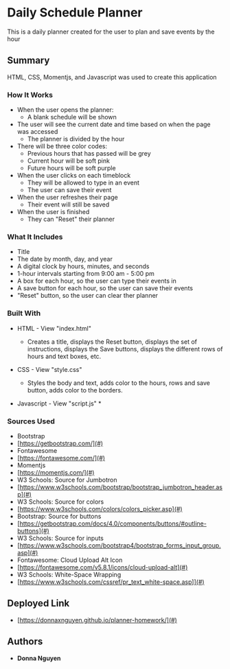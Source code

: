 # Daily Schedule Planner
This is a daily planner created for the user to plan and save events by the hour

## Summary
HTML, CSS, Momentjs, and Javascript was used to create this application

### How It Works
* When the user opens the planner:
  * A blank schedule will be shown
* The user will see the current date and time based on when the page was accessed
  * The planner is divided by the hour
* There will be three color codes:
  * Previous hours that has passed will be grey
  * Current hour will be soft pink
  * Future hours will be soft purple
* When the user clicks on each timeblock
  * They will be allowed to type in an event
  * The user can save their event
* When the user refreshes their page
  * Their event will still be saved
* When the user is finished
  * They can "Reset" their planner


### What It Includes
* Title
* The date by month, day, and year
* A digital clock by hours, minutes, and seconds
* 1-hour intervals starting from 9:00 am - 5:00 pm
* A box for each hour, so the user can type their events in
* A save button for each hour, so the user can save their events
* "Reset" button, so the user can clear ther planner

### Built With
* HTML - View "index.html"
  * Creates a title, displays the Reset button, displays the set of instructions, displays the Save buttons, displays the different rows of hours and text boxes, etc.

* CSS - View "style.css"
  * Styles the body and text, adds color to the hours, rows and save button, adds color to the borders. 

* Javascript - View "script.js"
  * 

### Sources Used
* Bootstrap
* [https://getbootstrap.com/](#)
* Fontawesome
* [https://fontawesome.com/](#)
* Momentjs
* [https://momentjs.com/](#)
* W3 Schools: Source for Jumbotron
* [https://www.w3schools.com/bootstrap/bootstrap_jumbotron_header.asp](#)
* W3 Schools: Source for colors
* [https://www.w3schools.com/colors/colors_picker.asp](#)
* Bootstrap: Source for buttons
* [https://getbootstrap.com/docs/4.0/components/buttons/#outline-buttons](#)
* W3 Schools: Source for inputs
* [https://www.w3schools.com/bootstrap4/bootstrap_forms_input_group.asp](#)
* Fontawesome: Cloud Upload Alt Icon
* [https://fontawesome.com/v5.8.1/icons/cloud-upload-alt](#)
* W3 Schools: White-Space Wrapping
* [https://www.w3schools.com/cssref/pr_text_white-space.asp]](#)




## Deployed Link
* [https://donnaxnguyen.github.io/planner-homework/](#)


## Authors
* **Donna Nguyen** 
